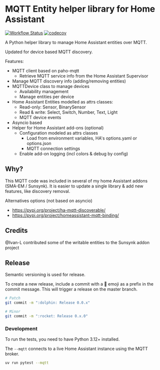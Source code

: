 # MQTT Entity helper library for Home Assistant

[![Workflow Status](https://github.com/kellerza/mqtt_entity/actions/workflows/main.yml/badge.svg?branch=master)](https://github.com/kellerza/mqtt_entity/actions)
[![codecov](https://codecov.io/gh/kellerza/mqtt_entity/branch/main/graph/badge.svg?token=PG4N1YBUGW)](https://codecov.io/gh/kellerza/mqtt_entity)

A Python helper library to manage Home Assistant entities over MQTT.

Updated for device based MQTT discovery.

Features:

- MQTT client based on paho-mqtt
  - Retrieve MQTT service info from the Home Assistant Supervisor
- Manage MQTT discovery info (adding/removing entities)
- MQTTDevice class to manage devices
  - Availability management
  - Manage entities per device
- Home Assistant Entities modelled as attrs classes:
  - Read-only: Sensor, BinarySensor
  - Read & write: Select, Switch, Number, Text, Light
  - MQTT device events
- Asyncio based
- Helper for Home Assistant add-ons (optional)
  - Configuration modeled as attrs classes
    - Load from environment variables, HA's options.yaml or options.json
    - MQTT connection settings
  - Enable add-on logging (incl colors & debug by config)

## Why?

This MQTT code was included in several of my home Assistant addons (SMA-EM / Sunsynk). It is easier to update a single library & add new features, like discovery removal.

Alternatives options (not based on asyncio)

- <https://pypi.org/project/ha-mqtt-discoverable/>
- <https://pypi.org/project/homeassistant-mqtt-binding/>

## Credits

@Ivan-L contributed some of the writable entities to the Sunsynk addon project

## Release

Semantic versioning is used for release.

To create a new release, include a commit with a :dolphin: emoji as a prefix in the commit message. This will trigger a release on the master branch.

```bash
# Patch
git commit -m ":dolphin: Release 0.0.x"

# Minor
git commit -m ":rocket: Release 0.x.0"
```

### Development

To run the tests, you need to have Python 3.12+ installed.

The `--mqtt` connects to a live Home Assistant instance using the MQTT broker.

```bash
uv run pytest --mqtt
```
